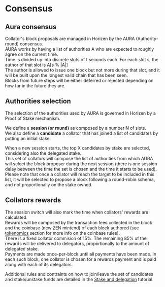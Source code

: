 # Consensus

## Aura consensus

Collator's block proposals are managed in Horizen by the AURA (Authority-round) consensus.<br/>
AURA works by having a list of authorities A who are expected to roughly agree on the current time.<br/>
Time is divided up into discrete slots of t seconds each. For each slot s, the author of that slot is A[s % |A|]<br/>
The author is allowed to issue one block but not more during that slot, and it will be built upon the longest valid chain that has been seen.<br/>
Blocks from future steps will be either deferred or rejected depending on how far in the future they are.

## Authorities selection

The selection of the authorities used by AURA is governed in Horizen by a Proof of Stake mechanism.

We define a <b>session (or round)</b> as composed by a number N of slots.<br/>
We also define a <b>candidate</b> a collator that has joined a list of candidates by putting an initial stake.

When a new session starts, the top X candidates by stake are selected, considering also the delegated stake.<br/>
This set of collators will compose the list of authorities from which AURA will select the block proposer during the next session (there is one session delay between the time the set is chosen and the time it starts to be used).<br/>
Please note that once a collator will reach the target to be included in this list, it will be selected to propose a block  following a round-robin schema, and  not proportionally on the stake owned.

## Collators rewards

The session switch will also mark the time when collators' rewards are calculated.<br/>
Rewards will be composed by the transaction fees collected in the block and the coinbase (new ZEN mintend) of each block authored (see [tokenomics](./04-tokenomics.md) section for more info on the coinbase rules). <br/>
There is a fixed collator commision of 15%. The remaining 85% of the rewards will be delivered to delegators, proportionally to the amount of delegated stake.<br/>
Payments are made once-per-block until all payments have been made. In each such block, one collator is chosen for a rewards payment and is paid along
with each of its delegators.

Additional rules and contraints on how to join/leave the set of candidates and stake/unstake funds are detailed in the [Stake and delegation](../../3-tutorials/02-stake-and-delegation.md) tutorial.




